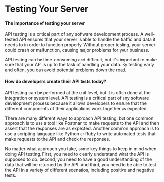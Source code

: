 # Testing Your Server

#### The importance of testing your server

API testing is a critical part of any software development process. A well-tested API ensures that your server is able to handle the traffic and data it needs to in order to function properly. Without proper testing, your server could crash or malfunction, causing major problems for your business.&#x20;

API testing can be time-consuming and difficult, but it's important to make sure that your API is up to the task of handling your data. By testing early and often, you can avoid potential problems down the road.

#### How do developers create their API tests today?

API testing can be performed at the unit level, but it is often done at the integration or system level. API testing is a critical part of any software development process because it allows developers to ensure that the different components of their applications work together as expected.

There are many different ways to approach API testing, but one common approach is to use a tool like Postman to make requests to the API and then assert that the responses are as expected. Another common approach is to use a scripting language like Python or Ruby to write automated tests that make requests to the API and check the responses.

No matter what approach you take, some key things to keep in mind when doing API testing. First, you need to clearly understand what the API is supposed to do. Second, you need to have a good understanding of the data that will be returned by the API. And third, you need to be able to test the API in a variety of different scenarios, including positive and negative tests.
